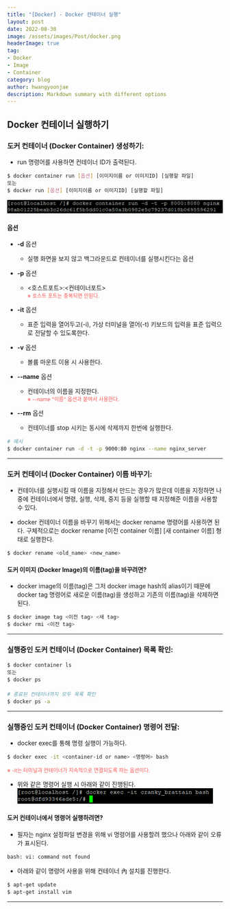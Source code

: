 ```yaml
---
title: "[Docker] - Docker 컨테이너 실행"
layout: post
date: 2022-08-30
image: /assets/images/Post/docker.png
headerImage: true
tag:
- Docker
- Image
- Container
category: blog
author: hwangyoonjae
description: Markdown summary with different options
---
```


## Docker 컨테이너 실행하기
### 도커 컨테이너 (Docker Container) 생성하기: 
- run 명령어를 사용하면 컨테이너 ID가 출력된다.
```bash
$ docker container run [옵션] [이미지이름 or 이미지ID] [실행할 파일]
또는
$ docker run [옵션] [이미지이름 or 이미지ID] [실행할 파일]
```
[![텍스트](/assets/images/Linux/docker%20container%20ID%20%EC%B6%9C%EB%A0%A5%20%ED%99%94%EB%A9%B4.PNG)](/assets/images/Linux/docker%20container%20ID%20%EC%B6%9C%EB%A0%A5%20%ED%99%94%EB%A9%B4.PNG)

#### 옵션
- **-d** 옵션
    - 실행 화면을 보지 않고 백그라운드로 컨테이너를 실행시킨다는 옵션

- **-p** 옵션
    - <호스트포트>:<컨테이너포트><br>
    <span style="color:#FA5858; font-size:12px">※ 호스트 포트는 중복되면 안된다.</span>

- **-it** 옵션
    - 표준 입력을 열어두고(-i), 가상 터미널을 열어(-t) 키보드의 입력을 표준 입력으로 전달할 수 있도록한다.

- **-v** 옵션
    - 볼륨 마운트 이용 시 사용한다.

- **--name** 옵션
    - 컨테이너의 이름을 지정한다.<br>
    <span style="color:#FA5858; font-size:12px">※ --name "이름" 옵션과 붙여서 사용한다.</span>

- **--rm** 옵션
    - 컨테이너를 stop 시키는 동시에 삭제까지 한번에 실행한다.

```bash
# 예시
$ docker container run -d -t -p 9000:80 nginx --name nginx_server
```

* * *

### 도커 컨테이너 (Docker Container) 이름 바꾸기: 
- 컨테이너를 실행시킬 때 이름을 지정해서 만드는 경우가 많은데 이름을 지정하면 나중에 컨테이너에서 명령, 실행, 삭제, 중지 등을 실행할 때 지정해준 이름을 사용할 수 있다.

- docker 컨테이너 이름을 바꾸기 위해서는 docker rename 명령어를 사용하면 된다. 구체적으로는 docker rename [이전 container  이름] [새 container 이름] 형태로 실행한다.
```bash
$ docker rename <old_name> <new_name>
```

#### 도커 이미지 (Docker Image)의 이름(tag)을 바꾸려면?
- docker image의 이름(tag)은 그저 docker image hash의 alias이기 때문에 docker tag 명령어로 새로운 이름(tag)을 생성하고 기존의 이름(tag)을 삭제하면 된다.
```bash
$ docker image tag <이전 tag> <새 tag>
$ docker rmi <이전 tag>
```

* * *

### 실행중인 도커 컨테이너 (Docker Container) 목록 확인: 
```bash
$ docker container ls
또는
$ docker ps

# 종료된 컨테이너까지 모두 목록 확인
$ docker ps -a
```

* * *

### 실행중인 도커 컨테이너 (Docker Container) 명령어 전달:
- docker exec를 통해 명령 실행이 가능하다.
```bash
$ docker exec -it <container-id or name> <명령어> bash
```
<span style="color:#FA5858; font-size:12px">※ -it는 터미널과 컨테이너가 지속적으로 연결되도록 하는 옵션이다.</span>

- 위와 같은 명령어 실행 시 아래와 같이 진행된다.
[![텍스트](/assets/images/Linux/docker%20container%20%EB%AA%85%EB%A0%B9%EC%96%B4%20%EC%A0%84%EB%8B%AC%20%ED%99%94%EB%A9%B4.PNG)](/assets/images/Linux/docker%20container%20%EB%AA%85%EB%A0%B9%EC%96%B4%20%EC%A0%84%EB%8B%AC%20%ED%99%94%EB%A9%B4.PNG)

#### 도커 컨테이너에서 명령어 실행하려면?
- 필자는 nginx 설정파일 변경을 위해 vi 명령어를 사용할려 했으나 아래와 같이 오류가 표시된다.
```bash
bash: vi: command not found
```

- 아래와 같이 명령어 사용을 위해 컨테이너 內 설치를 진행한다.
```bash
$ apt-get update
$ apt-get install vim
```

* * *